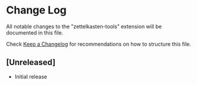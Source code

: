 # Change Log

All notable changes to the "zettelkasten-tools" extension will be documented in this file.

Check [Keep a Changelog](http://keepachangelog.com/) for recommendations on how to structure this file.

## [Unreleased]

- Initial release